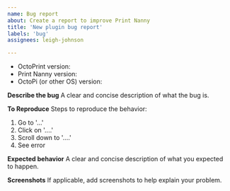 ```yaml
---
name: Bug report
about: Create a report to improve Print Nanny
title: 'New plugin bug report'
labels: 'bug'
assignees: leigh-johnson

---
```


- OctoPrint version:
- Print Nanny version:
- OctoPi (or other OS) version:

**Describe the bug**
A clear and concise description of what the bug is.

**To Reproduce**
Steps to reproduce the behavior:
1. Go to '...'
2. Click on '....'
3. Scroll down to '....'
4. See error

**Expected behavior**
A clear and concise description of what you expected to happen.

**Screenshots**
If applicable, add screenshots to help explain your problem.
